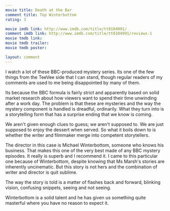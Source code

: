 ```yaml
---
movie title: Death at the Bar
comment title: Top Winterbottom
rating: 3

movie imdb link: http://www.imdb.com/title/tt0104991/
comment imdb link: http://www.imdb.com/title/tt0104991/reviews-1
movie tmdb link: 
movie tmdb trailer: 
movie tmdb poster: 

layout: comment
---
```


I watch a lot of these BBC-produced mystery series. Its one of the few things from the TeeVee side that I can stand, though regular readers of my comments are used to me being disappointed by many of them.

Its because the BBC formula is fairly strict and apparently based on solid market research about how viewers want to spend their time unwinding after a work day. The problem is that these are mysteries and the way the mystery component is handled is dreadful, ordinarily. What they turn into is a storytelling form that has a surprise ending that we know is coming. 

We aren't given enough clues to guess; we aren't supposed to. We are just supposed to enjoy the dessert when served. So what it boils down to is whether the writer and filmmaker merge into competent storytellers. 

The director in this case is Michael Winterbottom, someone who knows his business. That makes this one of the very best made of any BBC mystery episodes. It really is superb and I recommend it. I came to this particular one because of Winterbottom, despite knowing that Ms Marsh's stories are inherently uncinematic. But this story is not hers and the combination of writer and director is quit sublime. 

The way the story is told is a matter of flashes back and forward, blinking vision, confusing snippets, seeing and not seeing.

Winterbottom is a solid talent and he has given us something quite masterful where you have no reason to expect it.
